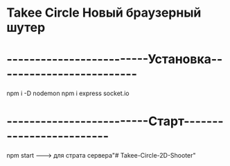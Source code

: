 # Takee Circle Новый браузерный шутер

# -------------------------Установка-------------------------
npm i -D nodemon
npm i express socket.io

# -------------------------Старт-------------------------
npm start ---> для страта сервера"# Takee-Circle-2D-Shooter" 
